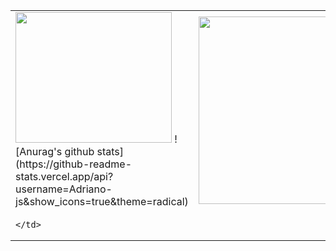 <table width="800px">
  <tr>
    <td>
      <img src="https://i.imgur.com/WAtGNF6.png" width="250" height="209"/>
      ![Anurag's github stats](https://github-readme-stats.vercel.app/api?username=Adriano-js&show_icons=true&theme=radical)
    </td>
    <td>
      <img src="https://i.imgur.com/d9ulNUe.gif" width="400" height="300"/>
    </td>
  </tr>
  
  <tr>
    <td>
      
    </td>
  </tr>
</table>

